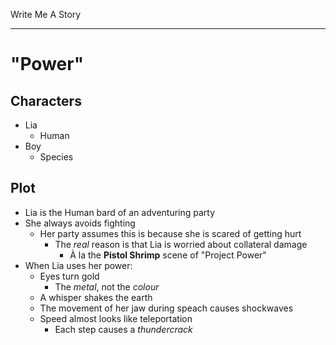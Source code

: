 Write Me A Story
****************

"Power"
=======

Characters
----------
- Lia
	- Human
- Boy
	- Species

Plot
----
- Lia is the Human bard of an adventuring party
- She always avoids fighting
  - Her party assumes this is because she is scared of getting hurt
    - The _real_ reason is that Lia is worried about collateral damage
      - À la the __Pistol Shrimp__ scene of "Project Power"
- When Lia uses her power:
  - Eyes turn gold
    - The _metal_, not the _colour_
  - A whisper shakes the earth
  - The movement of her jaw during speach causes shockwaves
  - Speed almost looks like teleportation
    - Each step causes a _thundercrack_